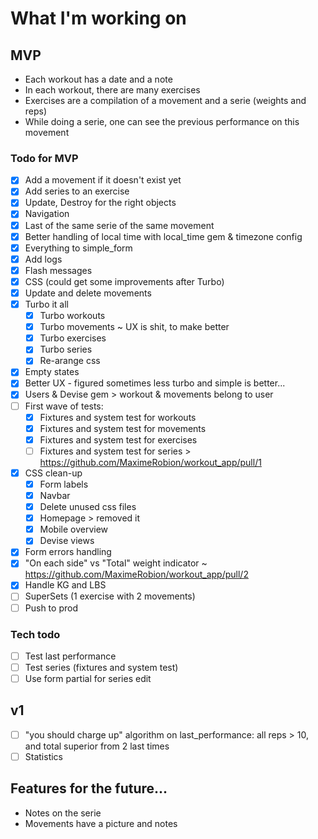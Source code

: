 # What I'm working on

## MVP
- Each workout has a date and a note
- In each workout, there are many exercises
- Exercises are a compilation of a movement and a serie (weights and reps)
- While doing a serie, one can see the previous performance on this movement

### Todo for MVP
- [x] Add a movement if it doesn't exist yet
- [x] Add series to an exercise
- [x] Update, Destroy for the right objects
- [x] Navigation
- [x] Last of the same serie of the same movement
- [x] Better handling of local time with local_time gem & timezone config
- [x] Everything to simple_form
- [x] Add logs
- [x] Flash messages
- [x] CSS (could get some improvements after Turbo)
- [x] Update and delete movements
- [x] Turbo it all
    - [x] Turbo workouts
    - [x] Turbo movements ~ UX is shit, to make better
    - [x] Turbo exercises
    - [x] Turbo series
    - [x] Re-arange css
- [x] Empty states
- [x] Better UX - figured sometimes less turbo and simple is better...
- [x] Users & Devise gem > workout & movements belong to user
- [ ] First wave of tests:
    - [x] Fixtures and system test for workouts
    - [x] Fixtures and system test for movements
    - [x] Fixtures and system test for exercises
    - [ ] Fixtures and system test for series > https://github.com/MaximeRobion/workout_app/pull/1
- [x] CSS clean-up
    - [x] Form labels
    - [x] Navbar
    - [x] Delete unused css files
    - [x] Homepage > removed it
    - [x] Mobile overview
    - [x] Devise views
- [x] Form errors handling
- [x] "On each side" vs "Total" weight indicator ~ https://github.com/MaximeRobion/workout_app/pull/2
- [x] Handle KG and LBS
- [ ] SuperSets (1 exercise with 2 movements)
- [ ] Push to prod

### Tech todo
- [ ] Test last performance
- [ ] Test series (fixtures and system test)
- [ ] Use form partial for series edit

## v1
- [ ] "you should charge up" algorithm on last_performance: all reps > 10, and total superior from 2 last times
- [ ] Statistics

## Features for the future...
- Notes on the serie
- Movements have a picture and notes
